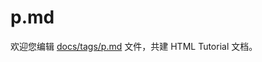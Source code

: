 p.md
===

欢迎您编辑 <a target="__blank" href="https://github.com/jaywcjlove/html-tutorial/blob/master/docs/tags/p.md">docs/tags/p.md</a> 文件，共建 HTML Tutorial 文档。